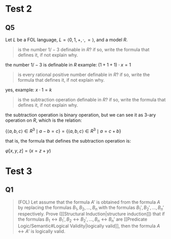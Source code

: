 # Test 2

## Q5

Let $L$ be a FOL language, $L=\langle 0,1,+,\cdot,= \rangle$, and a model $R$.

> is the number $1/-3$ definable in $R$? if so, write the formula that defines it, if not explain why.

the number $1/-3$ is definable in $R$ 
example: $(1+1+1)\cdot x=1$

> is every rational positive number definable in $R$? if so, write the formula that defines it, if not explain why.

yes, 
example: $x\cdot 1=k$

> is the subtraction operation definable in $R$? if so, write the formula that defines it, if not explain why.

the subtraction operation is binary operation, but we can see it as 3-ary operation on $R$, which is the relation:

$\{ \langle a,b,c \rangle \in R^3 \mid a-b=c \}=\{ \langle a,b,c \rangle \in R^3 \mid a=c+b \}$

that is, the formula that defines the subtraction operation is:

$\varphi[x,y,z]=\left( x=z+y \right)$

# Test 3

## Q1

> (FOL) Let assume that the formula $A'$ is obtained from the formula $A$ by replacing the formulas $B_1,B_2,...,B_n$ with the formulas $B_1',B_2',...,B_n'$ respectively. 
> Prove ([[Structural Induction|structure induction]]) that if the formulas $B_1\leftrightarrow B_1',B_2\leftrightarrow B_2',...,B_n\leftrightarrow B_n'$ are [[Predicate Logic/Semantic#Logical Validity|logically valid]], then the formula $A\leftrightarrow A'$ is logically valid.



